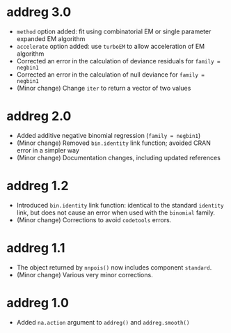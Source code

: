 # addreg 3.0
* `method` option added: fit using combinatorial EM or single parameter expanded EM algorithm
* `accelerate` option added: use `turboEM` to allow acceleration of EM algorithm
* Corrected an error in the calculation of deviance residuals for `family = negbin1`
* Corrected an error in the calculation of null deviance for `family = negbin1`
* (Minor change) Change `iter` to return a vector of two values

# addreg 2.0
* Added additive negative binomial regression (`family = negbin1`)
* (Minor change) Removed `bin.identity` link function; avoided CRAN error in a simpler way
* (Minor change) Documentation changes, including updated references

# addreg 1.2
* Introduced `bin.identity` link function: identical to the standard `identity` link, but does not cause an error when used with the `binomial` family.
* (Minor change) Corrections to avoid `codetools` errors.

# addreg 1.1
* The object returned by `nnpois()` now includes component `standard`.
* (Minor change) Various very minor corrections.

# addreg 1.0
* Added `na.action` argument to `addreg()` and `addreg.smooth()`